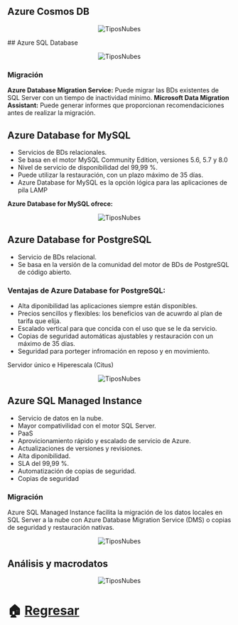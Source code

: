 ## Azure Cosmos DB

<p align="center"> 
    <strong></strong>
    <img alt="TiposNubes" src="../Imagenes/cosmo.png"
    <strong></strong>
</p>
## Azure SQL Database
<p align="center"> 
    <strong></strong>
    <img alt="TiposNubes" src="../Imagenes/sql.png"
    <strong></strong>
</p>

### Migración

**Azure Database Migration Service:** Puede migrar las BDs existentes de SQL Server con un tiempo de inactividad mínimo.
**Microsoft Data Migration Assistant:** Puede generar informes que proporcionan recomendaciciones antes de realizar la migración.

## Azure Database for MySQL

* Servicios de BDs relacionales.
* Se basa en el motor MySQL Community Edition, versiones 5.6, 5.7 y 8.0
* Nivel de servicio de disponibilidad del 99,99 %.
* Puede utilizar la restauración, con un plazo máximo de 35 días.
* Azure Database for MySQL es la opción lógica para las aplicaciones de pila LAMP

 **Azure Database for MySQL ofrece:**

<p align="center"> 
    <strong></strong>
    <img alt="TiposNubes" src="../Imagenes/mysql.png"
    <strong></strong>
</p>

## Azure Database for PostgreSQL

* Servicio de BDs relacional.
* Se basa en la versión de la comunidad del motor de BDs de PostgreSQL de código abierto.

### Ventajas de Azure Database for PostgreSQL:

* Alta diponibilidad las aplicaciones siempre están disponibles.
* Precios sencillos y  flexibles: los beneficios van de acuwrdo al plan de tarifa  que elija.
* Escalado vertical para que concida con el uso que se le da servicio.
* Copias de seguridad automáticas ajustables y restauración con un máximo de 35 días.
* Seguridad para porteger infromación en reposo y en movimiento.

Servidor único e Hiperescala (Citus)

<p align="center"> 
    <strong></strong>
    <img alt="TiposNubes" src="../Imagenes/Posgres.png"
    <strong></strong>
</p>

## Azure SQL Managed Instance

* Servicio de datos en la nube.
* Mayor compativilidad con el motor SQL Server.
* PaaS
* Aprovicionamiento rápido y escalado de servicio de Azure.
* Actualizaciones de versiones  y revisiones.
* Alta diponibilidad.
* SLA del 99,99 %.
* Automatización de copias de seguridad.
* Copias de seguridad

### Migración

Azure SQL Managed Instance facilita la migración de los datos locales en SQL Server a la nube con Azure Database Migration Service (DMS) o copias de seguridad y restauración nativas.

<p align="center"> 
    <strong></strong>
    <img alt="TiposNubes" src="../Imagenes/Migracion.png"
    <strong></strong>
</p>

## Análisis y macrodatos

<p align="center"> 
    <strong></strong>
    <img alt="TiposNubes" src="../Imagenes/macro.png"
    <strong></strong>
</p>

# 🏠 [Regresar](https://github.com/NellyQuino/SummerCloud-Grupo-2)
